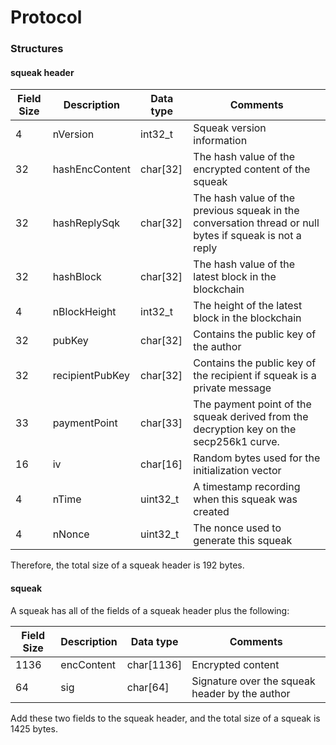 # Protocol

### Structures

#### squeak header

Field Size | Description | Data type | Comments
--- | --- | --- | ---
4 | nVersion | int32_t | Squeak version information
32 | hashEncContent | char[32] | The hash value of the encrypted content of the squeak
32 | hashReplySqk | char[32] | The hash value of the previous squeak in the conversation thread or null bytes if squeak is not a reply
32 | hashBlock | char[32] | The hash value of the latest block in the blockchain
4 | nBlockHeight | int32_t | The height of the latest block in the blockchain
32 | pubKey | char[32] | Contains the public key of the author
32 | recipientPubKey | char[32] | Contains the public key of the recipient if squeak is a private message
33 | paymentPoint | char[33] | The payment point of the squeak derived from the decryption key on the secp256k1 curve.
16 | iv | char[16] | Random bytes used for the initialization vector
4 | nTime | uint32_t | A timestamp recording when this squeak was created
4 | nNonce | uint32_t | The nonce used to generate this squeak

Therefore, the total size of a squeak header is 192 bytes.

#### squeak

A squeak has all of the fields of a squeak header plus the following:

Field Size | Description | Data type | Comments
--- | --- | --- | ---
1136 | encContent | char[1136] | Encrypted content
64 | sig | char[64] | Signature over the squeak header by the author

Add these two fields to the squeak header, and the total size of a squeak is 1425 bytes.

